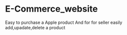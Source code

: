 # E-Commerce_website
Easy to purchase a Apple product And for for seller easily add,upadate,delete a product
